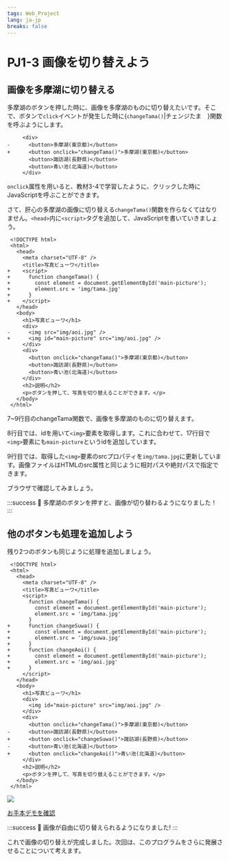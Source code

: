 ```yaml
---
tags: Web_Project
lang: ja-jp
breaks: false
---
```


# PJ1-3 画像を切り替えよう

## 画像を多摩湖に切り替える

多摩湖のボタンを押した時に、画像を多摩湖のものに切り替えたいです。そこで、ボタンで`click`イベントが発生した時に{`changeTama()`|チェンジたま　}関数を呼ぶようにします。


```diff=12
     <div>
-      <button>多摩湖(東京都)</button>
+      <button onclick="changeTama()">多摩湖(東京都)</button>
       <button>諏訪湖(長野県)</button>
       <button>青い池(北海道)</button>
     </div>
```

`onclick`属性を用いると、教材3-4で学習したように、クリックした時にJavaScriptを呼ぶことができます。

さて、肝心の多摩湖の画像に切り替える`changeTama()`関数を作らなくてはなりません。`<head>`内に`<script>`タグを追加して、JavaScriptを書いていきましょう。

```diff=
 <!DOCTYPE html>
 <html>
   <head>
     <meta charset="UTF-8" />
     <title>写真ビューワ</title>
+    <script>
+      function changeTama() {
+        const element = document.getElementById('main-picture');
+        element.src = 'img/tama.jpg'
+      }
+    </script>
   </head>
   <body>
     <h1>写真ビューワ</h1>
     <div>
-      <img src="img/aoi.jpg" />
+      <img id="main-picture" src="img/aoi.jpg" />
     </div>
     <div>
       <button onclick="changeTama()">多摩湖(東京都)</button>
       <button>諏訪湖(長野県)</button>
       <button>青い池(北海道)</button>
     </div>
     <h2>説明</h2>
     <p>ボタンを押して、写真を切り替えることができます。</p>
   </body>
 </html>
```

7~9行目のchangeTama関数で、画像を多摩湖のものに切り替えます。

8行目では、idを用いて`<img>`要素を取得します。これに合わせて、17行目で`<img>`要素にも`main-picture`というidを追加しています。

9行目では、取得した`<img>`要素のsrcプロパティを`img/tama.jpg`に更新しています。画像ファイルはHTMLのsrc属性と同じように相対パスや絶対パスで指定できます。

ブラウザで確認してみましょう。

:::success
:tada: 多摩湖のボタンを押すと、画像が切り替わるようになりました！
:::

## 他のボタンも処理を追加しよう

残り2つのボタンも同じように処理を追加しましょう。

```diff=
 <!DOCTYPE html>
 <html>
   <head>
     <meta charset="UTF-8" />
     <title>写真ビューワ</title>
     <script>
       function changeTama() {
         const element = document.getElementById('main-picture');
         element.src = 'img/tama.jpg'
       }
+      function changeSuwa() {
+        const element = document.getElementById('main-picture');
+        element.src = 'img/suwa.jpg'
+      }
+      function changeAoi() {
+        const element = document.getElementById('main-picture');
+        element.src = 'img/aoi.jpg'
+      }
     </script>
   </head>
   <body>
     <h1>写真ビューワ</h1>
     <div>
       <img id="main-picture" src="img/aoi.jpg" />
     </div>
     <div>
       <button onclick="changeTama()">多摩湖(東京都)</button>
-      <button>諏訪湖(長野県)</button>
+      <button onclick="changeSuwa()">諏訪湖(長野県)</button>
-      <button>青い池(北海道)</button>
+      <button onclick="changeAoi()">青い池(北海道)</button>
     </div>
     <h2>説明</h2>
     <p>ボタンを押して、写真を切り替えることができます。</p>
   </body>
 </html>
```

![](https://i.imgur.com/qEyhQxo.gif)

[お手本デモを確認 <i class="fa fa-external-link" aria-hidden="true"></i>](https://uec-programming.github.io/basic_training/web-projects/photo-page/index.html)

:::success
:tada: 画像が自由に切り替えられるようになりました!
:::

これで画像の切り替えが完成しました。次回は、このプログラムをさらに発展させることについて考えます。
